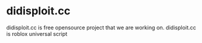 # didisploit.cc
didisploit.cc is free opensource project that we are working on.
didisploit.cc is roblox universal script
